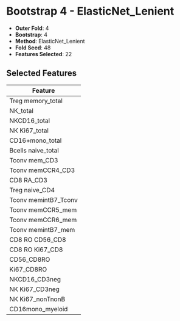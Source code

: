 # Bootstrap 4 - ElasticNet_Lenient

- **Outer Fold**: 4
- **Bootstrap**: 4
- **Method**: ElasticNet_Lenient
- **Fold Seed**: 48
- **Features Selected**: 22

## Selected Features

| Feature |
|---------|
| Treg memory_total |
| NK_total |
| NKCD16_total |
| NK Ki67_total |
| CD16+mono_total |
| Bcells naive_total |
| Tconv mem_CD3 |
| Tconv memCCR4_CD3 |
| CD8 RA_CD3 |
| Treg naive_CD4 |
| Tconv memintB7_Tconv |
| Tconv memCCR5_mem |
| Tconv memCCR6_mem |
| Tconv memintB7_mem |
| CD8 RO CD56_CD8 |
| CD8 RO Ki67_CD8 |
| CD56_CD8RO |
| Ki67_CD8RO |
| NKCD16_CD3neg |
| NK Ki67_CD3neg |
| NK Ki67_nonTnonB |
| CD16mono_myeloid |
